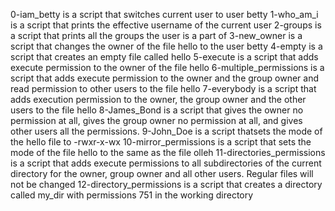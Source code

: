0-iam_betty is a script that switches current user to user betty
1-who_am_i is a script that prints the effective username of the current user
2-groups is a script that prints all the groups the user is a part of
3-new_owner is a script that changes the owner of the file hello to the user betty
4-empty is a script that creates an empty file called hello
5-execute is a script that adds execute permission to the owner of the file hello
6-multiple_permissions is a script that adds execute permission to the owner and the group owner and read permission to other users to the file hello
7-everybody is a script that adds execution permission to the owner, the group owner and the other users to the file hello
8-James_Bond is a script that gives the owner no permission at all, gives the group owner no permission at all, and gives other users all the permissions.
9-John_Doe is a script thatsets the mode of the hello file to -rwxr-x-wx
10-mirror_permissions is a script that sets the mode of the file hello to the same as the file olleh
11-directories_permissions is a script that adds execute permissions to all subdirectories of the current directory for the owner, group owner and all other users. Regular files will not be changed
12-directory_permissions is a script that creates a directory called my_dir with permissions 751 in the working directory
